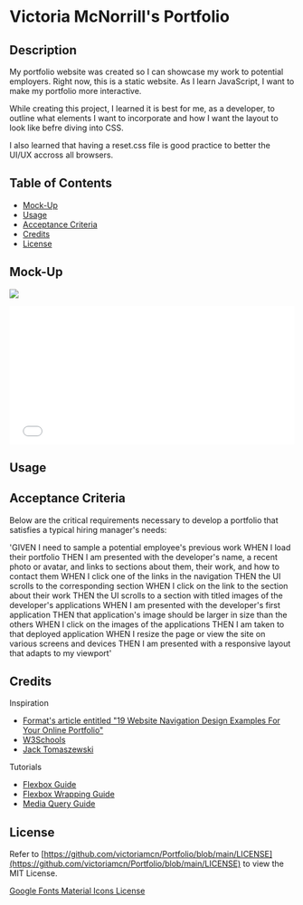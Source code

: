 # Victoria McNorrill's Portfolio

## Description

My portfolio website was created so I can showcase my work to potential employers. Right now, this is a static website. As I learn JavaScript, I want to make my portfolio more interactive.

While creating this project, I learned it is best for me, as a developer, to outline what elements I want to incorporate and how I want the layout to look like befre diving into CSS.

I also learned that having a reset.css file is good practice to better the UI/UX accross all browsers.

## Table of Contents

- [Mock-Up](#mock-up)
- [Usage](#usage)
- [Acceptance Criteria](#acceptance-criteria)
- [Credits](#credits)
- [License](#license)

## Mock-Up

![](https://github.com/victoriamcn/Portfolio/blob/main/assets/Mock%20Up/Portfolio.gif)

<div style='position:relative;padding-bottom:48.365%;'><iframe src="//gifs.com/embed/victoria-mcnorrill-portfolio-gif-A6lJXp" frameborder="0" scrolling="no" width="734" height="355" style="backface-visibility: hidden; transform: scale(1); position: absolute; height: 100%; width: 100%;"></iframe></div>

## Usage

## Acceptance Criteria

Below are the critical requirements necessary to develop a portfolio that satisfies a typical hiring manager's needs:

'GIVEN I need to sample a potential employee's previous work
WHEN I load their portfolio
THEN I am presented with the developer's name, a recent photo or avatar, and links to sections about them, their work, and how to contact them
WHEN I click one of the links in the navigation
THEN the UI scrolls to the corresponding section
WHEN I click on the link to the section about their work
THEN the UI scrolls to a section with titled images of the developer's applications
WHEN I am presented with the developer's first application
THEN that application's image should be larger in size than the others
WHEN I click on the images of the applications
THEN I am taken to that deployed application
WHEN I resize the page or view the site on various screens and devices
THEN I am presented with a responsive layout that adapts to my viewport'


## Credits

Inspiration
- [Format's article entitled "19 Website Navigation Design Examples For Your Online Portfolio"](https://www.format.com/magazine/resources/photography/website-navigation-designs)
- [W3Schools](https://www.w3schools.com/howto/tryw3css_templates_portfolio.htm#portfolio)
- [Jack Tomaszewski](https://jtom.me/portfolio/)

Tutorials
- [Flexbox Guide](https://css-tricks.com/snippets/css/a-guide-to-flexbox/)
- [Flexbox Wrapping Guide](https://developer.mozilla.org/en-US/docs/Web/CSS/CSS_Flexible_Box_Layout/Mastering_Wrapping_of_Flex_Items)
- [Media Query Guide](https://css-tricks.com/snippets/css/media-queries-for-standard-devices/)

## License

Refer to [https://github.com/victoriamcn/Portfolio/blob/main/LICENSE](https://github.com/victoriamcn/Portfolio/blob/main/LICENSE) to view the MIT License.

[Google Fonts Material Icons License](https://www.apache.org/licenses/LICENSE-2.0.txt)